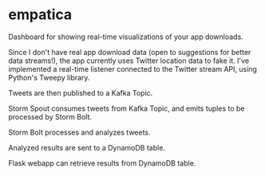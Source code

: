 # empatica
Dashboard for showing real-time visualizations of your app downloads. 

Since I don't have real app download data (open to suggestions for better data streams!), 
the app currently uses Twitter location data to fake it. I've implemented a real-time listener 
connected to the Twitter stream API, using Python's Tweepy library. 

Tweets are then published to a Kafka Topic. 

Storm Spout consumes tweets from Kafka Topic, and emits tuples to be processed by Storm Bolt. 

Storm Bolt processes and analyzes tweets. 

Analyzed results are sent to a DynamoDB table. 

Flask webapp can retrieve results from DynamoDB table. 

